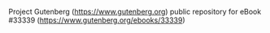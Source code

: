 Project Gutenberg (https://www.gutenberg.org) public repository for eBook #33339 (https://www.gutenberg.org/ebooks/33339)
